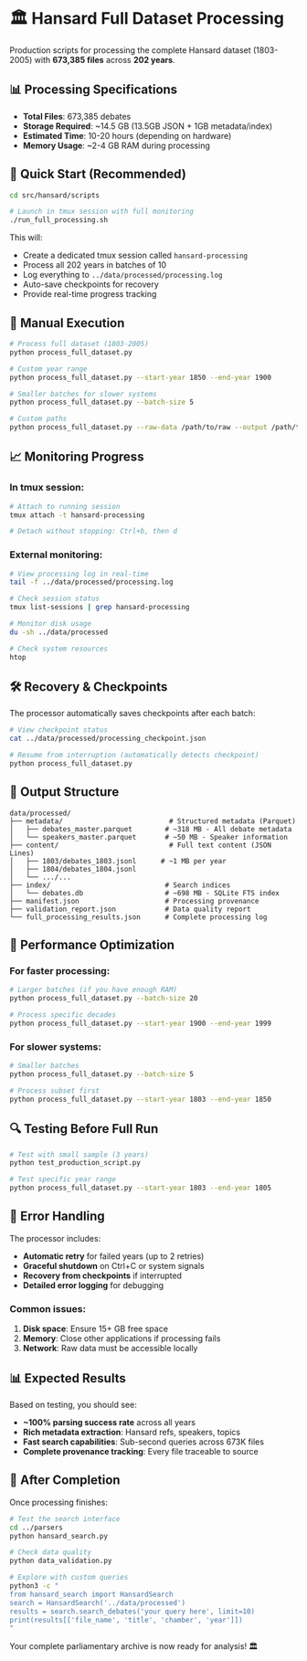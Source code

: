 # 🏛️ Hansard Full Dataset Processing

Production scripts for processing the complete Hansard dataset (1803-2005) with **673,385 files** across **202 years**.

## 📊 Processing Specifications

- **Total Files**: 673,385 debates
- **Storage Required**: ~14.5 GB (13.5GB JSON + 1GB metadata/index)
- **Estimated Time**: 10-20 hours (depending on hardware)
- **Memory Usage**: ~2-4 GB RAM during processing

## 🚀 Quick Start (Recommended)

```bash
cd src/hansard/scripts

# Launch in tmux session with full monitoring
./run_full_processing.sh
```

This will:
- Create a dedicated tmux session called `hansard-processing`
- Process all 202 years in batches of 10
- Log everything to `../data/processed/processing.log`
- Auto-save checkpoints for recovery
- Provide real-time progress tracking

## 🔧 Manual Execution

```bash
# Process full dataset (1803-2005)
python process_full_dataset.py

# Custom year range
python process_full_dataset.py --start-year 1850 --end-year 1900

# Smaller batches for slower systems
python process_full_dataset.py --batch-size 5

# Custom paths
python process_full_dataset.py --raw-data /path/to/raw --output /path/to/processed
```

## 📈 Monitoring Progress

### In tmux session:
```bash
# Attach to running session
tmux attach -t hansard-processing

# Detach without stopping: Ctrl+b, then d
```

### External monitoring:
```bash
# View processing log in real-time
tail -f ../data/processed/processing.log

# Check session status
tmux list-sessions | grep hansard-processing

# Monitor disk usage
du -sh ../data/processed

# Check system resources
htop
```

## 🛠️ Recovery & Checkpoints

The processor automatically saves checkpoints after each batch:

```bash
# View checkpoint status
cat ../data/processed/processing_checkpoint.json

# Resume from interruption (automatically detects checkpoint)
python process_full_dataset.py
```

## 📁 Output Structure

```
data/processed/
├── metadata/                          # Structured metadata (Parquet)
│   ├── debates_master.parquet        # ~318 MB - All debate metadata
│   └── speakers_master.parquet       # ~50 MB - Speaker information
├── content/                           # Full text content (JSON Lines)
│   ├── 1803/debates_1803.jsonl      # ~1 MB per year
│   ├── 1804/debates_1804.jsonl
│   └── .../...
├── index/                            # Search indices
│   └── debates.db                    # ~698 MB - SQLite FTS index
├── manifest.json                     # Processing provenance
├── validation_report.json            # Data quality report
└── full_processing_results.json      # Complete processing log
```

## 🎯 Performance Optimization

### For faster processing:
```bash
# Larger batches (if you have enough RAM)
python process_full_dataset.py --batch-size 20

# Process specific decades
python process_full_dataset.py --start-year 1900 --end-year 1999
```

### For slower systems:
```bash
# Smaller batches
python process_full_dataset.py --batch-size 5

# Process subset first
python process_full_dataset.py --start-year 1803 --end-year 1850
```

## 🔍 Testing Before Full Run

```bash
# Test with small sample (3 years)
python test_production_script.py

# Test specific year range
python process_full_dataset.py --start-year 1803 --end-year 1805
```

## 🚨 Error Handling

The processor includes:
- **Automatic retry** for failed years (up to 2 retries)
- **Graceful shutdown** on Ctrl+C or system signals
- **Recovery from checkpoints** if interrupted
- **Detailed error logging** for debugging

### Common issues:
1. **Disk space**: Ensure 15+ GB free space
2. **Memory**: Close other applications if processing fails
3. **Network**: Raw data must be accessible locally

## 📊 Expected Results

Based on testing, you should see:
- **~100% parsing success rate** across all years
- **Rich metadata extraction**: Hansard refs, speakers, topics
- **Fast search capabilities**: Sub-second queries across 673K files
- **Complete provenance tracking**: Every file traceable to source

## 🎉 After Completion

Once processing finishes:

```bash
# Test the search interface
cd ../parsers
python hansard_search.py

# Check data quality
python data_validation.py

# Explore with custom queries
python3 -c "
from hansard_search import HansardSearch
search = HansardSearch('../data/processed')
results = search.search_debates('your query here', limit=10)
print(results[['file_name', 'title', 'chamber', 'year']])
"
```

Your complete parliamentary archive is now ready for analysis! 🏛️